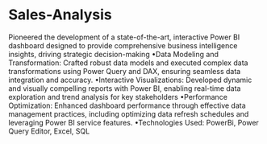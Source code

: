 # Sales-Analysis
Pioneered the development of a state-of-the-art, interactive Power BI dashboard designed to provide comprehensive business intelligence insights, driving strategic decision-making
•Data Modeling and Transformation: Crafted robust data models and executed complex data
transformations using Power Query and DAX, ensuring seamless data integration and accuracy.
•Interactive Visualizations: Developed dynamic and visually compelling reports with Power BI, enabling
real-time data exploration and trend analysis for key stakeholders
•Performance Optimization: Enhanced dashboard performance through effective data management
practices, including optimizing data refresh schedules and leveraging Power BI service features.
•Technologies Used: PowerBi, Power Query Editor, Excel, SQL
